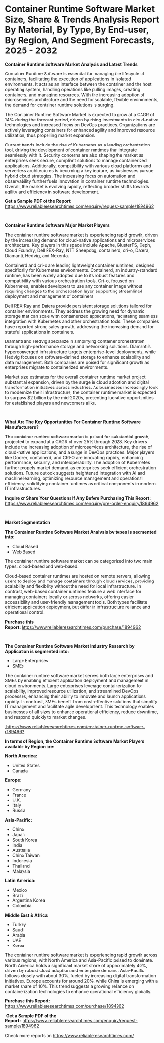 <p><h1>Container Runtime Software Market Size, Share & Trends Analysis Report By Material, By Type, By End-user, By Region, And Segment Forecasts, 2025 - 2032</h1></p><p><strong>Container Runtime Software Market Analysis and Latest Trends</strong></p>
<p><p>Container Runtime Software is essential for managing the lifecycle of containers, facilitating the execution of applications in isolated environments. It acts as an interface between the container and the host operating system, handling operations like pulling images, creating containers, and managing resources. With the increasing adoption of microservices architecture and the need for scalable, flexible environments, the demand for container runtime solutions is surging.</p><p>The Container Runtime Software Market is expected to grow at a CAGR of 14% during the forecast period, driven by rising investments in cloud-native technologies and increased focus on DevOps practices. Organizations are actively leveraging containers for enhanced agility and improved resource utilization, thus propelling market expansion. </p><p>Current trends include the rise of Kubernetes as a leading orchestration tool, driving the development of container runtimes that integrate seamlessly with it. Security concerns are also shaping the market as enterprises seek secure, compliant solutions to manage containerized applications. Additionally, compatibility with various cloud platforms and serverless architectures is becoming a key feature, as businesses pursue hybrid cloud strategies. The increasing focus on automation and observability further fuels innovation in container runtime technologies. Overall, the market is evolving rapidly, reflecting broader shifts towards agility and efficiency in software development.</p></p>
<p><strong>Get a Sample PDF of the Report:&nbsp;</strong> <a href="https://www.reliableresearchtimes.com/enquiry/request-sample/1894962?utm_campaign=2934&utm_medium=2&utm_source=Github&utm_content=ia&utm_term=28032025&utm_id=container-runtime-software">https://www.reliableresearchtimes.com/enquiry/request-sample/1894962</a></p>
<p>&nbsp;</p>
<p><strong>Container Runtime Software Major Market Players</strong></p>
<p><p>The container runtime software market is experiencing rapid growth, driven by the increasing demand for cloud-native applications and microservices architecture. Key players in this space include Apache, GlusterFS, Ceph, Cloud Foundry, Dell REX-Ray, NTT Sheepdog, containerd, cri-o, Datera, Diamanti, Hedvig, and Nexenta.</p><p>Containerd and cri-o are leading lightweight container runtimes, designed specifically for Kubernetes environments. Containerd, an industry-standard runtime, has been widely adopted due to its robust features and compatibility with various orchestration tools. Cri-o, focused on Kubernetes, enables developers to use any container image without requiring changes to the orchestration layer, supporting streamlined deployment and management of containers.</p><p>Dell REX-Ray and Datera provide persistent storage solutions tailored for container environments. They address the growing need for dynamic storage that can scale with containerized applications, facilitating seamless integration with Kubernetes and other orchestration tools. These companies have reported strong sales growth, addressing the increasing demand for stateful applications in containers.</p><p>Diamanti and Hedvig specialize in simplifying container orchestration through high-performance storage and networking solutions. Diamanti’s hyperconverged infrastructure targets enterprise-level deployments, while Hedvig focuses on software-defined storage to enhance scalability and data management. Both companies are poised for significant growth as enterprises migrate to containerized environments.</p><p>Market size estimates for the overall container runtime market project substantial expansion, driven by the surge in cloud adoption and digital transformation initiatives across industries. As businesses increasingly look to modernize their infrastructure, the container runtime market is expected to surpass $2 billion by the mid-2020s, presenting lucrative opportunities for established players and newcomers alike.</p></p>
<p>&nbsp;</p>
<p><strong>What Are The Key Opportunities For Container Runtime Software Manufacturers?</strong></p>
<p><p>The container runtime software market is poised for substantial growth, projected to expand at a CAGR of over 25% through 2028. Key drivers include the increasing adoption of microservices architecture, the rise of cloud-native applications, and a surge in DevOps practices. Major players like Docker, containerd, and CRI-O are innovating rapidly, enhancing performance, security, and interoperability. The adoption of Kubernetes further propels market demand, as enterprises seek efficient orchestration solutions. Future outlook suggests heightened integration with AI and machine learning, optimizing resource management and operational efficiency, solidifying container runtimes as critical components in modern IT infrastructures.</p></p>
<p><strong>Inquire or Share Your Questions If Any Before Purchasing This Report:</strong> <a href="https://www.reliableresearchtimes.com/enquiry/pre-order-enquiry/1894962?utm_campaign=2934&utm_medium=2&utm_source=Github&utm_content=ia&utm_term=28032025&utm_id=container-runtime-software">https://www.reliableresearchtimes.com/enquiry/pre-order-enquiry/1894962</a></p>
<p>&nbsp;</p>
<p><strong>Market Segmentation</strong></p>
<p><strong>The Container Runtime Software Market Analysis by types is segmented into:</strong></p>
<p><ul><li>Cloud Based</li><li>Web Based</li></ul></p>
<p><p>The container runtime software market can be categorized into two main types: cloud-based and web-based. </p><p>Cloud-based container runtimes are hosted on remote servers, allowing users to deploy and manage containers through cloud services, providing scalability and flexibility without the need for local infrastructure. In contrast, web-based container runtimes feature a web interface for managing containers locally or across networks, offering easier accessibility and user-friendly management tools. Both types facilitate efficient application deployment, but differ in infrastructure reliance and operational control.</p></p>
<p><strong>Purchase this Report:&nbsp;</strong><a href="https://www.reliableresearchtimes.com/purchase/1894962?utm_campaign=2934&utm_medium=2&utm_source=Github&utm_content=ia&utm_term=28032025&utm_id=container-runtime-software">https://www.reliableresearchtimes.com/purchase/1894962</a></p>
<p>&nbsp;</p>
<p><strong>The Container Runtime Software Market Industry Research by Application is segmented into:</strong></p>
<p><ul><li>Large Enterprises</li><li>SMEs</li></ul></p>
<p><p>The container runtime software market serves both large enterprises and SMEs by enabling efficient application deployment and management in cloud environments. Large enterprises leverage containerization for scalability, improved resource utilization, and streamlined DevOps processes, enhancing their ability to innovate and launch applications rapidly. In contrast, SMEs benefit from cost-effective solutions that simplify IT management and facilitate agile development. This technology enables businesses of all sizes to enhance operational efficiency, reduce downtime, and respond quickly to market changes.</p></p>
<p><a href="https://www.reliableresearchtimes.com/container-runtime-software-r1894962?utm_campaign=2934&utm_medium=2&utm_source=Github&utm_content=ia&utm_term=28032025&utm_id=container-runtime-software">&nbsp;https://www.reliableresearchtimes.com/container-runtime-software-r1894962</a></p>
<p><strong>In terms of Region, the Container Runtime Software Market Players available by Region are:</strong></p>
<p>
    <p> <strong> North America: </strong>
        <ul>
            <li>United States</li>
            <li>Canada</li>
        </ul>
        </p> 
    <p> <strong> Europe: </strong>
        <ul>
            <li>Germany</li>
            <li>France</li>
            <li>U.K.</li>
            <li>Italy</li>
            <li>Russia</li>
        </ul>
        </p> 
    <p> <strong> Asia-Pacific: </strong>
        <ul>
            <li>China</li>
            <li>Japan</li>
            <li>South Korea</li>
            <li>India</li>
            <li>Australia</li>
            <li>China Taiwan</li>
            <li>Indonesia</li>
            <li>Thailand</li>
            <li>Malaysia</li>
        </ul>
        </p> 
    <p> <strong> Latin America: </strong>
        <ul>
            <li>Mexico</li>
            <li>Brazil</li>
            <li>Argentina Korea</li>
            <li>Colombia</li>
        </ul>
        </p> 
    <p> <strong> Middle East & Africa: </strong>
        <ul>
            <li>Turkey</li>
            <li>Saudi</li>
            <li>Arabia</li>
            <li>UAE</li>
            <li>Korea</li>
        </ul>
    </p>
    </p>
<p><p>The container runtime software market is experiencing rapid growth across various regions, with North America and Asia-Pacific poised to dominate. North America holds a significant market share of approximately 40%, driven by robust cloud adoption and enterprise demand. Asia-Pacific follows closely with about 30%, fueled by increasing digital transformation initiatives. Europe accounts for around 20%, while China is emerging with a market share of 10%. This trend suggests a growing reliance on containerization technologies to enhance operational efficiency globally.</p></p>
<p><strong>Purchase this Report: </strong><a href="https://www.reliableresearchtimes.com/purchase/1894962?utm_campaign=2934&utm_medium=2&utm_source=Github&utm_content=ia&utm_term=28032025&utm_id=container-runtime-software">https://www.reliableresearchtimes.com/purchase/1894962</a></p>
<p>&nbsp;<strong>Get a Sample PDF of the Report:&nbsp;&nbsp;</strong><a href="https://www.reliableresearchtimes.com/enquiry/request-sample/1894962?utm_campaign=2934&utm_medium=2&utm_source=Github&utm_content=ia&utm_term=28032025&utm_id=container-runtime-software">https://www.reliableresearchtimes.com/enquiry/request-sample/1894962</a></p>
<p><strong></strong></p>
<p>Check more reports on <a href="https://www.reliableresearchtimes.com/?utm_campaign=2934&utm_medium=2&utm_source=Github&utm_content=ia&utm_term=28032025&utm_id=container-runtime-software">https://www.reliableresearchtimes.com/</a></p>